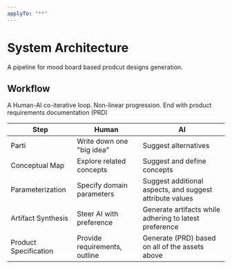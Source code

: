 ```yaml
---
applyTo: "**"
---
```


# System Architecture

A pipeline for mood board based prodcut designs generation.

## Workflow

A Human-AI co-iterative loop. Non-linear progression. End with product requirements documentation (PRD)

| Step                  | Human                         | AI                                                       |
| --------------------- | ----------------------------- | -------------------------------------------------------- |
| Parti                 | Write down one "big idea"     | Suggest alternatives                                     |
| Conceptual Map        | Explore related concepts      | Suggest and define concepts                              |
| Parameterization      | Specify domain parameters     | Suggest additional aspects, and suggest attribute values |
| Artifact Synthesis    | Steer AI with preference      | Generate artifacts while adhering to latest preference   |
| Product Specification | Provide requirements, outline | Generate (PRD) based on all of the assets above          |
